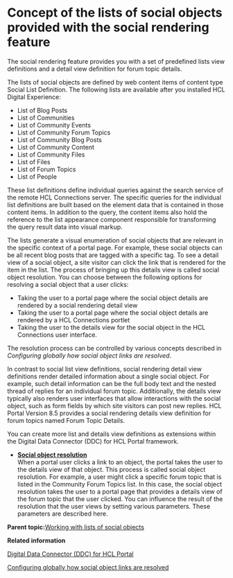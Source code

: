 # Concept of the lists of social objects provided with the social rendering feature 

The social rendering feature provides you with a set of predefined lists view definitions and a detail view definition for forum topic details.

The lists of social objects are defined by web content items of content type Social List Definition. The following lists are available after you installed HCL Digital Experience:

-   List of Blog Posts
-   List of Communities
-   List of Community Events
-   List of Community Forum Topics
-   List of Community Blog Posts
-   List of Community Content
-   List of Community Files
-   List of Files
-   List of Forum Topics
-   List of People

These list definitions define individual queries against the search service of the remote HCL Connections server. The specific queries for the individual list definitions are built based on the element data that is contained in those content items. In addition to the query, the content items also hold the reference to the list appearance component responsible for transforming the query result data into visual markup.

The lists generate a visual enumeration of social objects that are relevant in the specific context of a portal page. For example, these social objects can be all recent blog posts that are tagged with a specific tag. To see a detail view of a social object, a site visitor can click the link that is rendered for the item in the list. The process of bringing up this details view is called social object resolution. You can choose between the following options for resolving a social object that a user clicks:

-   Taking the user to a portal page where the social object details are rendered by a social rendering detail view
-   Taking the user to a portal page where the social object details are rendered by a HCL Connections portlet
-   Taking the user to the details view for the social object in the HCL Connections user interface.

The resolution process can be controlled by various concepts described in *Configuring globally how social object links are resolved*.

In contrast to social list view definitions, social rendering detail view definitions render detailed information about a single social object. For example, such detail information can be the full body text and the nested thread of replies for an individual forum topic. Additionally, the details view typically also renders user interfaces that allow interactions with the social object, such as form fields by which site visitors can post new replies. HCL Portal Version 8.5 provides a social rendering details view definition for forum topics named Forum Topic Details.

You can create more list and details view definitions as extensions within the Digital Data Connector \(DDC\) for HCL Portal framework.

-   **[Social object resolution ](../social/soc_rendr_soc_obj_resltn.md)**  
When a portal user clicks a link to an object, the portal takes the user to the details view of that object. This process is called social object resolution. For example, a user might click a specific forum topic that is listed in the Community Forum Topics list. In this case, the social object resolution takes the user to a portal page that provides a details view of the forum topic that the user clicked. You can influence the result of the resolution that the user views by setting various parameters. These parameters are described here.

**Parent topic:**[Working with lists of social objects ](../social/soc_rendr_tsk_socl_list.md)

**Related information**  


[Digital Data Connector \(DDC\) for HCL Portal ](../social/plrf_ovu.md)

[Configuring globally how social object links are resolved ](../social/soc_rendr_cfg_reslv_links.md)

